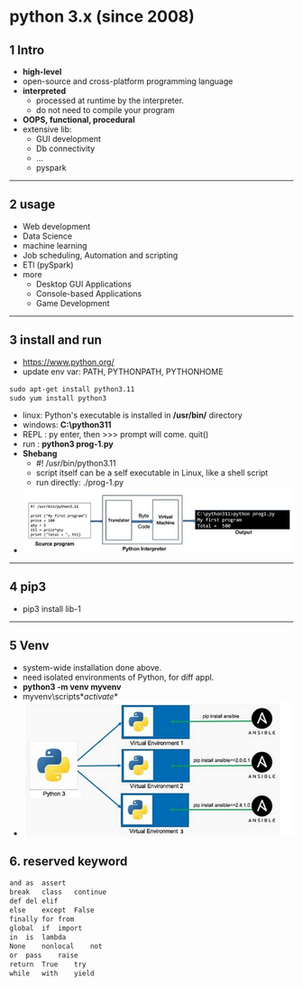 # python 3.x (since 2008)
## 1 Intro
- **high-level**
- open-source and cross-platform programming language
- **interpreted** 
  - processed at runtime by the interpreter.
  - do not need to compile your program
- **OOPS, functional, procedural**
- extensive lib:
  - GUI development
  - Db connectivity
  - ...
  - pyspark
---
## 2 usage
- Web development
- Data Science 
- machine learning
- Job scheduling, Automation and scripting
- ETl (pySpark)
- more
  - Desktop GUI Applications
  - Console-based Applications
  - Game Development

---
## 3 install and run
-  https://www.python.org/
- update env var:  PATH, PYTHONPATH, PYTHONHOME
```shell
sudo apt-get install python3.11
sudo yum install python3
```
- linux: Python's executable is installed in **/usr/bin/** directory
- windows:   **C:\python311**
- REPL : py enter, then >>> prompt will come. quit()
- run : **python3 prog-1.py**
- **Shebang** 
  - #! /usr/bin/python3.11
  - script itself can be a self executable in Linux, like a shell script
  - run directly: ./prog-1.py
- ![img.png](99_IMG/001/img.png)

---
## 4 pip3
- pip3 install lib-1

---
## 5 Venv
- system-wide installation done above.
- need isolated environments of Python, for diff appl.
- **python3 -m venv myvenv**
- myvenv\scripts\**activate**
- ![img_1.png](99_IMG/001/img_1.png)

## 6. reserved keyword
```
and	as	assert
break	class	continue
def	del	elif
else	except	False
finally	for	from
global	if	import
in	is	lambda
None	nonlocal	not
or	pass	raise
return	True	try
while	with	yield
```
